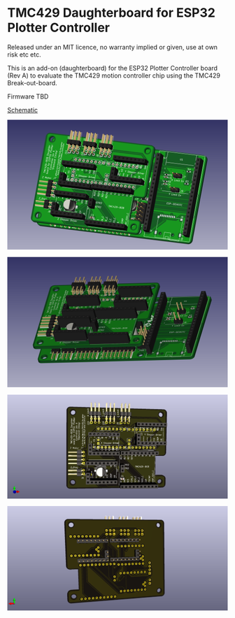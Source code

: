 # TMC429 Daughterboard for ESP32 Plotter Controller
 
Released under an MIT licence, no warranty implied or given, use at own risk etc etc.

This is an add-on (daughterboard) for the ESP32 Plotter Controller board (Rev A) to evaluate the TMC429 motion controller chip using the TMC429 Break-out-board.

Firmware TBD

[Schematic]( https://github.com/MarkJB/TMC429_Daughterboard_for_ESP32_Plotter_Controller/blob/master/schematic.pdf )

![FreeCAD Render of board assemby]( https://github.com/MarkJB/TMC429_Daughterboard_for_ESP32_Plotter_Controller/blob/master/pcb_assembly_1.png )

![FreeCAD Render of board assemby]( https://github.com/MarkJB/TMC429_Daughterboard_for_ESP32_Plotter_Controller/blob/master/pcb_assembly_2.png )

![Render of top of board]( https://github.com/MarkJB/TMC429_Daughterboard_for_ESP32_Plotter_Controller/blob/master/TMC429_Daughterboard_for_ESP32_Plotter_Controller_top.png )

![Render of bottom of board]( https://github.com/MarkJB/TMC429_Daughterboard_for_ESP32_Plotter_Controller/blob/master/TMC429_Daughterboard_for_ESP32_Plotter_Controller_bottom.png )


